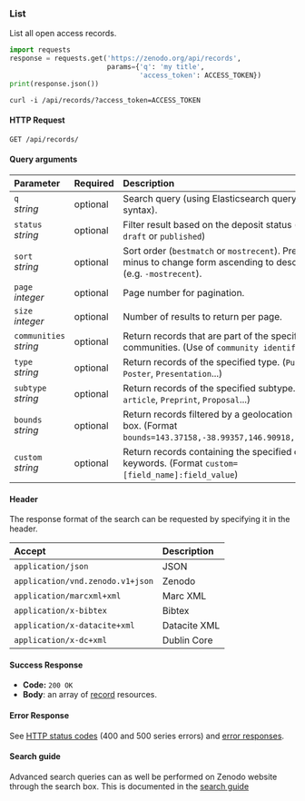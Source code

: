 ### List

List all open access records.

```python
import requests
response = requests.get('https://zenodo.org/api/records',
                        params={'q': 'my title',
                                'access_token': ACCESS_TOKEN})
print(response.json())
```

```shell
curl -i /api/records/?access_token=ACCESS_TOKEN
```

#### HTTP Request

`GET /api/records/`

#### Query arguments

| Parameter                   | Required | Description                                                                                                                    |
|:----------------------------|:---------|:-------------------------------------------------------------------------------------------------------------------------------|
| `q`</br>_string_            | optional | Search query (using Elasticsearch query string syntax).                                                                        |
| `status`</br>_string_       | optional | Filter result based on the deposit status (either ``draft`` or ``published``)                                                      |
| `sort`</br>_string_         | optional | Sort order (``bestmatch`` or ``mostrecent``). Prefix with minus to change form ascending to descending (e.g. ``-mostrecent``). |
| `page`</br>_integer_        | optional | Page number for pagination.                                                                                                    |
| `size`</br>_integer_        | optional | Number of results to return per page.                                                                                          |
| `communities`</br> _string_ | optional | Return records that are part of the specified communities. (Use of `community identifier`)                                              |
| `type`</br> _string_        | optional | Return records of the specified type. (`Publication`, `Poster`, `Presentation`...)                                        |
| `subtype`</br> _string_     | optional | Return records of the specified subtype. (`Journal article`, `Preprint`, `Proposal`...)                                   |
| `bounds`</br> _string_      | optional | Return records filtered by a geolocation bounding box. (Format `bounds=143.37158,-38.99357,146.90918,-37.35269`)                               |
| `custom`</br> _string_      | optional | Return records containing the specified custom keywords. (Format `custom=[field_name]:field_value`)                               |

#### Header

The response format of the search can be requested by specifying it in the header.

| Accept                                    | Description       |
|:------------------------------------------|:------------------|
| `application/json`                        | JSON              |
| `application/vnd.zenodo.v1+json`          | Zenodo            |
| `application/marcxml+xml`                 | Marc XML          |
| `application/x-bibtex`                    | Bibtex            |
| `application/x-datacite+xml`              | Datacite XML      |
| `application/x-dc+xml`                    | Dublin Core       |


#### Success Response

* **Code:** `200 OK`
* **Body**: an array of [record](#records) resources.

#### Error Response

See [HTTP status codes](#http-status-codes) (400 and 500 series errors) and
[error responses](#errors).

#### Search guide

Advanced search queries can as well be performed on Zenodo website through the search box. This is documented in the [search guide](https://help.zenodo.org/guides/search/)
